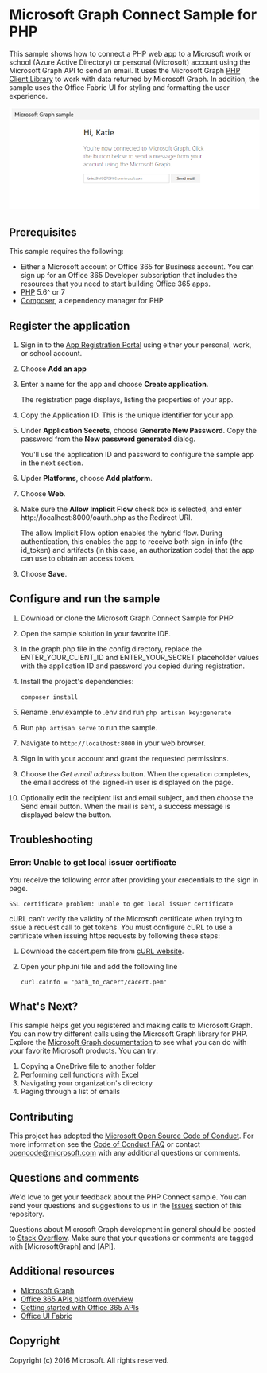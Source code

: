# Microsoft Graph Connect Sample for PHP

This sample shows how to connect a PHP web app to a Microsoft work or school (Azure Active Directory) or personal (Microsoft) account using the Microsoft Graph API to send an email. It uses the Microsoft Graph [PHP Client Library](https://github.com/microsoftgraph/msgraph-sdk-php) to work with data returned by Microsoft Graph. In addition, the sample uses the Office Fabric UI for styling and formatting the user experience.

![PHP Connect sample screenshot](/readme-images/php-connect-sample.png)

## Prerequisites

This sample requires the following:

- Either a Microsoft account or Office 365 for Business account. You can sign up for an Office 365 Developer subscription that includes the resources that you need to start building Office 365 apps.
- [PHP](http://php.net/) 5.6^ or 7
- [Composer](https://getcomposer.org/), a dependency manager for PHP

## Register the application

1. Sign in to the [App Registration Portal](https://apps.dev.microsoft.com/) using either your personal, work, or school account.
2. Choose **Add an app**
3. Enter a name for the app and choose **Create application**.

    The registration page displays, listing the properties of your app.
    
4. Copy the Application ID. This is the unique identifier for your app.
5. Under **Application Secrets**, choose **Generate New Password**. Copy the password from the **New password generated** dialog. 

    You'll use the application ID and password to configure the sample app in the next section.

6. Upder **Platforms**, choose **Add platform**.
7. Choose **Web**.
8. Make sure the **Allow Implicit Flow** check box is selected, and enter http://localhost:8000/oauth.php as the Redirect URI. 

    The allow Implicit Flow option enables the hybrid flow. During authentication, this enables the app to receive both sign-in info (the id_token) and artifacts (in this case, an authorization code) that the app can use to obtain an access token.
    
9. Choose **Save**.

## Configure and run the sample

1. Download or clone the Microsoft Graph Connect Sample for PHP

2. Open the sample solution in your favorite IDE.

3. In the graph.php file in the config directory, replace the ENTER_YOUR_CLIENT_ID and ENTER_YOUR_SECRET placeholder values with the application ID and password you copied during registration.

4. Install the project's dependencies: 

    ```composer install```
    
5. Rename .env.example to .env and run ```php artisan key:generate```
    
6. Run ```php artisan serve``` to run the sample.

7. Navigate to `http://localhost:8000` in your web browser.

8. Sign in with your account and grant the requested permissions.

9. Choose the *Get email address* button. When the operation completes, the email address of the signed-in user is displayed on the page.

10. Optionally edit the recipient list and email subject, and then choose the Send email button. When the mail is sent, a success message is displayed below the button.

## Troubleshooting

### Error: Unable to get local issuer certificate

You receive the following error after providing your credentials to the sign in page.
```
SSL certificate problem: unable to get local issuer certificate
```

cURL can't verify the validity of the Microsoft certificate when trying to issue a request call to get tokens. You must configure cURL to use a certificate when issuing https requests by following these steps:  

1. Download the cacert.pem file from [cURL website](http://curl.haxx.se/docs/caextract.html). 
2. Open your php.ini file and add the following line

	```
	curl.cainfo = "path_to_cacert/cacert.pem"
	```

## What's Next?

This sample helps get you registered and making calls to Microsoft Graph. You can now try different calls using the Microsoft Graph library for PHP. Explore the [Microsoft Graph documentation](https://graph.microsoft.io/en-us/docs) to see what you can do with your favorite Microsoft products. You can try:

1. Copying a OneDrive file to another folder
2. Performing cell functions with Excel
3. Navigating your organization's directory
4. Paging through a list of emails

## Contributing ##

This project has adopted the [Microsoft Open Source Code of Conduct](https://opensource.microsoft.com/codeofconduct/). For more information see the [Code of Conduct FAQ](https://opensource.microsoft.com/codeofconduct/faq/) or contact [opencode@microsoft.com](mailto:opencode@microsoft.com) with any additional questions or comments.

## Questions and comments

We'd love to get your feedback about the PHP Connect sample. You can send your questions and suggestions to us in the [Issues](https://github.com/microsoftgraph/php-connect-rest-sample/issues) section of this repository.

Questions about Microsoft Graph development in general should be posted to [Stack Overflow](http://stackoverflow.com/questions/tagged/Office365+API). Make sure that your questions or comments are tagged with [MicrosoftGraph] and [API].
  
## Additional resources

* [Microsoft Graph](http://graph.microsoft.io/)
* [Office 365 APIs platform overview](https://msdn.microsoft.com/office/office365/howto/platform-development-overview)
* [Getting started with Office 365 APIs](http://dev.office.com/getting-started/office365apis)
* [Office UI Fabric](https://github.com/OfficeDev/Office-UI-Fabric)

## Copyright
Copyright (c) 2016 Microsoft. All rights reserved.
